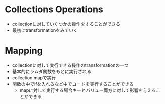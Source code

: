 # Collections Operations
- collectionに対していくつかの操作をすることができる
- 最初にtransformationをみていく

# Mapping
- collectionに対して実行できる操作のtransformationの一つ
- 基本的にラムダ関数をもとに実行される
- collection.mapで実行
- 関数の中でifを入れるなど中でコードを実行することができる
    - mapに対して実行する場合キーとバリュー両方に対して影響を与えることができる
